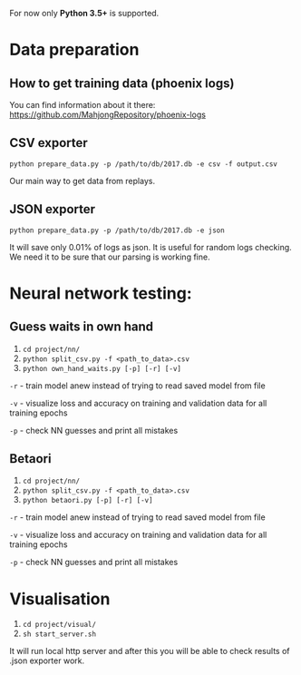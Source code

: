 For now only **Python 3.5+** is supported.

# Data preparation

## How to get training data (phoenix logs)

You can find information about it there: https://github.com/MahjongRepository/phoenix-logs

## CSV exporter

`python prepare_data.py -p /path/to/db/2017.db -e csv -f output.csv`

Our main way to get data from replays.

## JSON exporter

`python prepare_data.py -p /path/to/db/2017.db -e json`

It will save only 0.01% of logs as json. It is useful for random logs checking.
We need it to be sure that our parsing is working fine.

# Neural network testing:

## Guess waits in own hand

1. `cd project/nn/`
2. `python split_csv.py -f <path_to_data>.csv`
3. `python own_hand_waits.py [-p] [-r] [-v]`

`-r` - train model anew instead of trying to read saved model from file

`-v` - visualize loss and accuracy on training and validation data for all training epochs

`-p` - check NN guesses and print all mistakes

## Betaori

1. `cd project/nn/`
2. `python split_csv.py -f <path_to_data>.csv`
2. `python betaori.py [-p] [-r] [-v]`

`-r` - train model anew instead of trying to read saved model from file

`-v` - visualize loss and accuracy on training and validation data for all training epochs

`-p` - check NN guesses and print all mistakes

# Visualisation

1. `cd project/visual/`
2. `sh start_server.sh`

It will run local http server and after this you will be able to check results of .json exporter work.
